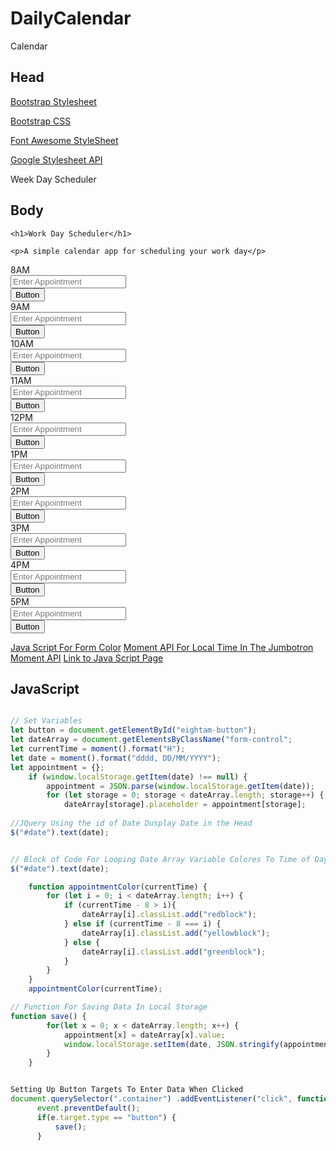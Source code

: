 # DailyCalendar
Calendar

## Head 
 
 <!-- Links -->
[Bootstrap Stylesheet](https://stackpath.bootstrapcdn.com/bootstrap/4.4.1/css/bootstrap.min.css")
    
[Bootstrap CSS](]https://stackpath.bootstrapcdn.com/bootstrap/4.3.1/css/bootstrap.min.css")

[Font Awesome StyleSheet](https://use.fontawesome.com/releases/v5.8.1/css/all.css" )

[Google Stylesheet API](https://fonts.googleapis.com/css?family=Open+Sans&display=swap"rel="stylesheet")

<!-- Title -->
Week Day Scheduler
## Body

<!-- Header -->
<!-- Code Blocks -->
`<h1>Work Day Scheduler</h1>`

`<p>A simple calendar app for scheduling your work day</p>`

<!-- 10 Rows of Form Buttons Spanning from 8AM to 5PM-->
<div class="input-group mb-3">
      <div class="input-group-prepend">
        <span class="input-group-text">8AM</span>
      </div>
      <input type="text" class="form-control" placeholder="Enter Appointment" aria-label="Recipient's username" aria-describedby="eightam-button">
      <div class="input-group-append">
        <button class="btn btn-outline-secondary" type="button" id="eightam-button">Button</button>
      </div>
    </div>
    <div class="input-group mb-3">
      <div class="input-group-prepend">
        <span class="input-group-text">9AM</span>
      </div>
      <input type="text" class="form-control" placeholder="Enter Appointment" aria-label="Recipient's username" aria-describedby="nineam-button">
      <div class="input-group-append">
        <button class="btn btn-outline-secondary" type="button" id="nineam-button">Button</button>
      </div>
    </div>
    <div class="input-group mb-3">
      <div class="input-group-prepend">
        <span class="input-group-text">10AM</span>
      </div>
      <input type="text" class="form-control" placeholder="Enter Appointment" aria-label="Recipient's username" aria-describedby="tenam-button">
      <div class="input-group-append">
        <button class="btn btn-outline-secondary" type="button" id="tenam-button">Button</button>
      </div>
    </div>
    <div class="input-group mb-3">
      <div class="input-group-prepend">
        <span class="input-group-text">11AM</span>
      </div>
      <input type="text" class="form-control" placeholder="Enter Appointment" aria-label="Recipient's username" aria-describedby="elevenam-button">
      <div class="input-group-append">
        <button class="btn btn-outline-secondary" type="button" id="elevenam-button">Button</button>
      </div>
    </div>
    <div class="input-group mb-3">
      <div class="input-group-prepend">
        <span class="input-group-text">12PM</span>
      </div>
      <input type="text" class="form-control" placeholder="Enter Appointment" aria-label="Recipient's username" aria-describedby="twelvepm-button">
      <div class="input-group-append">
        <button class="btn btn-outline-secondary" type="button" id="twelvepm-button">Button</button>
      </div>
    </div>
    <div class="input-group mb-3">
      <div class="input-group-prepend">
        <span class="input-group-text">1PM</span>
      </div>
      <input type="text" class="form-control" placeholder="Enter Appointment" aria-label="Recipient's username" aria-describedby="onepm-button">
      <div class="input-group-append">
        <button class="btn btn-outline-secondary" type="button" id="onepm-button">Button</button>
      </div>
    </div>
    <div class="input-group mb-3">
      <div class="input-group-prepend">
        <span class="input-group-text">2PM</span>
      </div>
      <input type="text" class="form-control" placeholder="Enter Appointment" aria-label="Recipient's username" aria-describedby="twopm-button">
      <div class="input-group-append">
        <button class="btn btn-outline-secondary" type="button" id="twopm-button">Button</button>
      </div>
    </div>
    <div class="input-group mb-3">
      <div class="input-group-prepend">
        <span class="input-group-text">3PM</span>
      </div>
      <input type="text" class="form-control" placeholder="Enter Appointment" aria-label="Recipient's username" aria-describedby="threepm-button">
      <div class="input-group-append">
        <button class="btn btn-outline-secondary" type="button" id="threepm-button">Button</button>
      </div>
    </div>
    <div class="input-group mb-3">
      <div class="input-group-prepend">
        <span class="input-group-text">4PM</span>
      </div>
      <input type="text" class="form-control" placeholder="Enter Appointment" aria-label="Recipient's username" aria-describedby="fourpm-button">
      <div class="input-group-append">
        <button class="btn btn-outline-secondary" type="button" id="fourpm-button">Button</button>
      </div>
      </div>
    <div class="input-group mb-3">
      <div class="input-group-prepend">
        <span class="input-group-text">5PM</span>
      </div>
      <input type="text" class="form-control" placeholder="Enter Appointment" aria-label="Recipient's username" aria-describedby="fivepm-button">
      <div class="input-group-append">
        <button class="btn btn-outline-secondary" type="button" id="fivepm-button">Button</button>
      </div>
    </div>

<!-- Links to JavaScript -->
[Java Script For Form Color](https://code.jquery.com/jquery-3.4.1.min.js")
[Moment API For Local Time In The Jumbotron](https://cdnjs.cloudflare.com/ajax/libs/moment.js/2.24.0/moment-with-locales.min.js)
[Moment API](https://cdnjs.cloudflare.com/ajax/libs/moment.js/2.24.0/moment.min.js")
[Link to Java Script Page](script.js)


## JavaScript

```JavaScript

// Set Variables
let button = document.getElementById("eightam-button");  
let dateArray = document.getElementsByClassName("form-control";
let currentTime = moment().format("H");
let date = moment().format("dddd, DD/MM/YYYY");
let appointment = {};
    if (window.localStorage.getItem(date) !== null) {
        appointment = JSON.parse(window.localStorage.getItem(date));
        for (let storage = 0; storage < dateArray.length; storage++) {
            dateArray[storage].placeholder = appointment[storage];
            
//JQuery Using the id of Date Dusplay Date in the Head
$("#date").text(date);


// Block of Code For Looping Date Array Variable Colores To Time of Day
$("#date").text(date);

    function appointmentColor(currentTime) {
        for (let i = 0; i < dateArray.length; i++) {
            if (currentTime - 8 > i){
                dateArray[i].classList.add("redblock");
            } else if (currentTime - 8 === i) {
                dateArray[i].classList.add("yellowblock");
            } else {
                dateArray[i].classList.add("greenblock");
            }
        }  
    }
    appointmentColor(currentTime);

// Function For Saving Data In Local Storage
function save() {
        for(let x = 0; x < dateArray.length; x++) {
            appointment[x] = dateArray[x].value;
            window.localStorage.setItem(date, JSON.stringify(appointment));
        }
    }


Setting Up Button Targets To Enter Data When Clicked
document.querySelector(".container") .addEventListener("click", function(e) {
      event.preventDefault();
      if(e.target.type == "button") {
          save();
      }